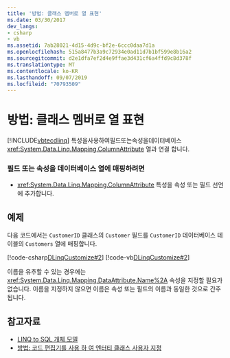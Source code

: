 ```yaml
---
title: '방법: 클래스 멤버로 열 표현'
ms.date: 03/30/2017
dev_langs:
- csharp
- vb
ms.assetid: 7ab28021-4d15-4d9c-bf2e-6ccc0daa7d1a
ms.openlocfilehash: 515a8477b3a9c72934e0ad11d7b1bf599e8b16a2
ms.sourcegitcommit: d2e1dfa7ef2d4e9ffae3d431cf6a4ffd9c8d378f
ms.translationtype: MT
ms.contentlocale: ko-KR
ms.lasthandoff: 09/07/2019
ms.locfileid: "70793509"
---
```

# <a name="how-to-represent-columns-as-class-members"></a>방법: 클래스 멤버로 열 표현
[!INCLUDE[vbtecdlinq](../../../../../../includes/vbtecdlinq-md.md)] 특성을사용하여필드또는속성을데이터베이스<xref:System.Data.Linq.Mapping.ColumnAttribute> 열과 연결 합니다.  
  
### <a name="to-map-a-field-or-property-to-a-database-column"></a>필드 또는 속성을 데이터베이스 열에 매핑하려면  
  
- <xref:System.Data.Linq.Mapping.ColumnAttribute> 특성을 속성 또는 필드 선언에 추가합니다.  
  
## <a name="example"></a>예제  
 다음 코드에서는 `CustomerID` 클래스의 `Customer` 필드를 `CustomerID` 데이터베이스 테이블의 `Customers` 열에 매핑합니다.  
  
 [!code-csharp[DLinqCustomize#2](../../../../../../samples/snippets/csharp/VS_Snippets_Data/DLinqCustomize/cs/Program.cs#2)]
 [!code-vb[DLinqCustomize#2](../../../../../../samples/snippets/visualbasic/VS_Snippets_Data/DLinqCustomize/vb/Module1.vb#2)]  
  
 이름을 유추할 수 있는 경우에는 <xref:System.Data.Linq.Mapping.DataAttribute.Name%2A> 속성을 지정할 필요가 없습니다. 이름을 지정하지 않으면 이름은 속성 또는 필드의 이름과 동일한 것으로 간주됩니다.  
  
## <a name="see-also"></a>참고자료

- [LINQ to SQL 개체 모델](the-linq-to-sql-object-model.md)
- [방법: 코드 편집기를 사용 하 여 엔터티 클래스 사용자 지정](how-to-customize-entity-classes-by-using-the-code-editor.md)
